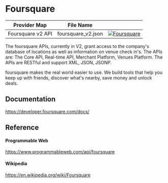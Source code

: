 # Foursquare

| Provider Map | File Name | |
|------------------------------|------------------------------|--------------------------------------------------------------------------------------------------------------------------------------------------------------------------------------------------------------------------------------------------------------------|
| Foursquare v2 API | foursquare_v2.json | [![Foursquare](https://d233zlhvpze22y.cloudfront.net/github/AddBitScoopXSmall.png)](https://bitscoop.com/maps/create?source=https://raw.githubusercontent.com/bitscooplabs/provider-maps/master/foursquare/foursquare_v2.json) |

The foursquare APIs, currently in V2, grant access to the company's database of locations as well as information on venue check in's. The APIs are: The Core API, Real-time API, Merchant Platform, Venues Platform. The APIs are RESTful and support XML, JSON, JSONP.

foursquare makes the real world easier to use. We build tools that help you keep up with friends, discover what's nearby, save money and unlock deals.

## Documentation
https://developer.foursquare.com/docs/

## Reference

#### Programmable Web
https://www.programmableweb.com/api/foursquare

#### Wikipedia
https://en.wikipedia.org/wiki/Foursquare
